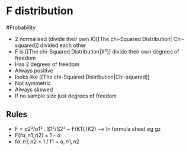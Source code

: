 # F distribution
#Probability 
- 2 normalised (divide their own K)[[The chi-Squared Distribution| Chi-squared]] divided each other 
- F is [[The chi-Squared Distribution|X²]] divide their own degrees of freedom
- Has 2 degrees of freedom
- Always positive 
- looks like [[The chi-Squared Distribution|Chi-squared]]
- Not symmetric
- Always skewed
- If no sample size just degrees of freedom
## Rules
- F = σ2²/σ1² . S1²/S2² ~ F(K1),(K2) --> In formula sheet eg gz
- F(f$α,n1,n2$) = 1 - α
- f$α,n1,n2$ =  1 / f$1-α,n1,n2$